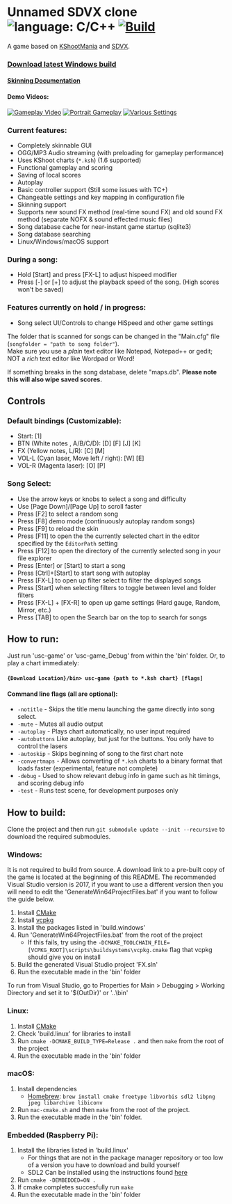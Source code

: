 # Unnamed SDVX clone ![language: C/C++](https://img.shields.io/badge/language-C%2FC%2B%2B-green.svg) [![Build](https://github.com/Drewol/unnamed-sdvx-clone/workflows/Build/badge.svg)](https://github.com/Drewol/unnamed-sdvx-clone/actions)
A game based on [KShootMania](http://www.kshootmania.com/) and [SDVX](https://remywiki.com/What_is_SOUND_VOLTEX).

### [**Download latest Windows build**](https://drewol.me/Downloads/Game.zip)

#### [**Skinning Documentation**](https://unnamed-sdvx-clone.readthedocs.io/en/latest/index.html)

#### Demo Videos:
[![Gameplay Video](http://img.youtube.com/vi/1GCraT0ktrc/2.jpg)](https://youtu.be/1GCraT0ktrc)
[![Portrait Gameplay](http://img.youtube.com/vi/kP1tD6bkPa4/2.jpg)](https://youtu.be/kP1tD6bkPa4)
[![Various Settings](http://img.youtube.com/vi/_g9Xv5RDwa0/2.jpg)](https://youtu.be/_g9Xv5RDwa0)

### Current features:
- Completely skinnable GUI
- OGG/MP3 Audio streaming (with preloading for gameplay performance)
- Uses KShoot charts (`*.ksh`) (1.6 supported)
- Functional gameplay and scoring
- Saving of local scores
- Autoplay
- Basic controller support (Still some issues with TC+)
- Changeable settings and key mapping in configuration file
- Skinning support
- Supports new sound FX method (real-time sound FX) and old sound FX method (separate NOFX & sound effected music files)
- Song database cache for near-instant game startup (sqlite3)
- Song database searching
- Linux/Windows/macOS support

### During a song:
- Hold \[Start\] and press \[FX-L\] to adjust hispeed modifier
- Press \[-\] or \[+\] to adjust the playback speed of the song. (High scores won't be saved)

### Features currently on hold / in progress:
- Song select UI/Controls to change HiSpeed and other game settings

The folder that is scanned for songs can be changed in the "Main.cfg" file (`songfolder = "path to song folder"`).  
Make sure you use a *plain* text editor like Notepad, Notepad++ or gedit; NOT a *rich* text editor like Wordpad or Word!

If something breaks in the song database, delete "maps.db". **Please note this will also wipe saved scores.**

## Controls
### Default bindings (Customizable):
- Start: \[1\]
- BTN (White notes , A/B/C/D): \[D\] \[F\] \[J\] \[K\]
- FX (Yellow notes, L/R): \[C\] \[M\]
- VOL-L (Cyan laser, Move left / right): \[W\] \[E\]
- VOL-R (Magenta laser): \[O\] \[P\]

### Song Select:
- Use the arrow keys or knobs to select a song and difficulty
- Use \[Page Down\]/\[Page Up\] to scroll faster
- Press \[F2\] to select a random song
- Press \[F8\] demo mode (continuously autoplay random songs)
- Press \[F9\] to reload the skin
- Press \[F11\] to open the the currently selected chart in the editor specified by the `EditorPath` setting
- Press \[F12\] to open the directory of the currently selected song in your file explorer
- Press \[Enter\] or \[Start\] to start a song
- Press \[Ctrl\]+\[Start\] to start song with autoplay
- Press \[FX-L\] to open up filter select to filter the displayed songs
- Press \[Start\] when selecting filters to toggle between level and folder filters
- Press \[FX-L\] + \[FX-R\] to open up game settings (Hard gauge, Random, Mirror, etc.)
- Press \[TAB\] to open the Search bar on the top to search for songs

## How to run:
Just run 'usc-game' or 'usc-game_Debug' from within the 'bin' folder. Or, to play a chart immediately:  
#### `{Download Location}/bin> usc-game {path to *.ksh chart} [flags]`

#### Command line flags (all are optional):
- `-notitle` - Skips the title menu launching the game directly into song select.
- `-mute` - Mutes all audio output
- `-autoplay` - Plays chart automatically, no user input required
- `-autobuttons` Like autoplay, but just for the buttons. You only have to control the lasers
- `-autoskip` - Skips beginning of song to the first chart note
- `-convertmaps` - Allows converting of `*.ksh` charts to a binary format that loads faster (experimental, feature not complete)
- `-debug` - Used to show relevant debug info in game such as hit timings, and scoring debug info
- `-test` - Runs test scene, for development purposes only

## How to build:
Clone the project and then run `git submodule update --init --recursive` to download the required submodules.

### Windows:
It is not required to build from source. A download link to a pre-built copy of the game is located at the beginning of this README.
The recommended Visual Studio version is 2017, if you want to use a different version then you
will need to edit the 'GenerateWin64ProjectFiles.bat' if you want to follow the guide below.

1. Install [CMake](https://cmake.org/download/)
2. Install [vcpkg](https://github.com/microsoft/vcpkg)
3. Install the packages listed in 'build.windows'
4. Run 'GenerateWin64ProjectFiles.bat' from the root of the project
    * If this fails, try using the `-DCMAKE_TOOLCHAIN_FILE=[VCPKG_ROOT]\scripts\buildsystems\vcpkg.cmake` flag that vcpkg should give you on install
5. Build the generated Visual Studio project 'FX.sln'
6. Run the executable made in the 'bin' folder

To run from Visual Studio, go to Properties for Main > Debugging > Working Directory and set it to '$(OutDir)' or '..\\bin'

### Linux:
1. Install [CMake](https://cmake.org/download/)
2. Check 'build.linux' for libraries to install
3. Run `cmake -DCMAKE_BUILD_TYPE=Release .` and then `make` from the root of the project
4. Run the executable made in the 'bin' folder

### macOS:
1. Install dependencies
	* [Homebrew](https://github.com/Homebrew/brew): `brew install cmake freetype libvorbis sdl2 libpng jpeg libarchive libiconv`
2. Run `mac-cmake.sh` and then `make` from the root of the project.
3. Run the executable made in the 'bin' folder.

### Embedded (Raspberry Pi):
1. Install the libraries listed in 'build.linux'
	* For things that are not in the package manager repository or too low of a version you have to download and build yourself
	* SDL2 Can be installed using the instructions found [here](https://wiki.libsdl.org/Installation#Raspberry_Pi)
2. Run `cmake -DEMBEDDED=ON .`
3. If cmake completes succesfully run `make`
4. Run the executable made in the 'bin' folder